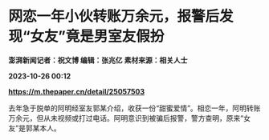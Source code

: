 # 网恋一年小伙转账万余元，报警后发现“女友”竟是男室友假扮
**澎湃新闻记者：祝文博 编辑：张兆亿 素材来源：相关人士**

**2023-10-26 00:12**

**https://m.thepaper.cn/detail/25057503**

去年急于脱单的阿明经室友郭某介绍，收获一份“甜蜜爱情”。相恋一年，阿明转账万余元，但从未视频或打过电话。阿明意识到被骗后报警，警方查明，原来“女友”是郭某本人。